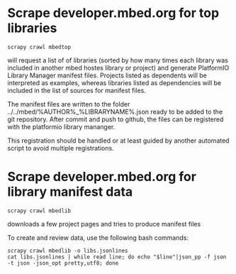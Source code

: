 # Scrape developer.mbed.org for top libraries

`scrapy crawl mbedtop`

will request a list of of libraries (sorted by how many times each library was included
in another mbed hostes library or project) and generate PlatformIO Library Manager 
manifest files. Projects listed as dependents will be interpreted as examples, whereas
libraries listed as dependencies will be included in the list of sources for manifest 
files.

The manifest files are written to the folder ../../mbed/%AUTHOR%_%LIBRARYNAME%.json ready to
be added to the git repository. After commit and push to github, the files can be registered
with the platformio library mananger. 

This registration should be handled or at least guided by another automated script to avoid
multiple registrations.


# Scrape developer.mbed.org for library manifest data

`scrapy crawl mbedlib`

downloads a few project pages and tries to produce manifest files

To create and review data, use the following bash commands:
```
scrapy crawl mbedlib -o libs.jsonlines
cat libs.jsonlines | while read line; do echo "$line"|json_pp -f json -t json -json_opt pretty,utf8; done
```
